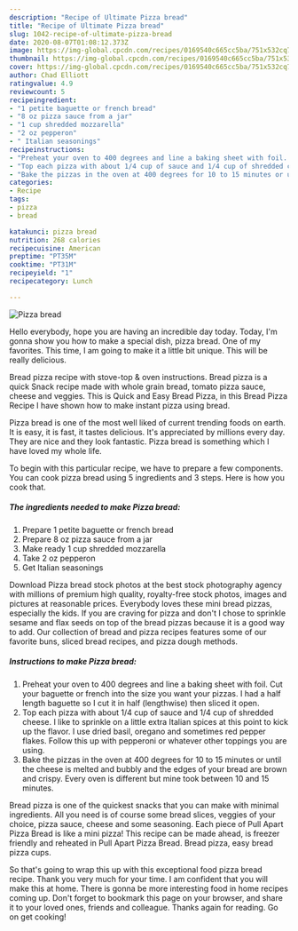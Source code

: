 ```yaml
---
description: "Recipe of Ultimate Pizza bread"
title: "Recipe of Ultimate Pizza bread"
slug: 1042-recipe-of-ultimate-pizza-bread
date: 2020-08-07T01:08:12.373Z
image: https://img-global.cpcdn.com/recipes/0169540c665cc5ba/751x532cq70/pizza-bread-recipe-main-photo.jpg
thumbnail: https://img-global.cpcdn.com/recipes/0169540c665cc5ba/751x532cq70/pizza-bread-recipe-main-photo.jpg
cover: https://img-global.cpcdn.com/recipes/0169540c665cc5ba/751x532cq70/pizza-bread-recipe-main-photo.jpg
author: Chad Elliott
ratingvalue: 4.9
reviewcount: 5
recipeingredient:
- "1 petite baguette or french bread"
- "8 oz pizza sauce from a jar"
- "1 cup shredded mozzarella"
- "2 oz pepperon"
- " Italian seasonings"
recipeinstructions:
- "Preheat your oven to 400 degrees and line a baking sheet with foil. Cut your baguette or french into the size you want your pizzas. I had a half length baguette so I cut it in half (lengthwise) then sliced it open."
- "Top each pizza with about 1/4 cup of sauce and 1/4 cup of shredded cheese. I like to sprinkle on a little extra Italian spices at this point to kick up the flavor. I use dried basil, oregano and sometimes red pepper flakes. Follow this up with pepperoni or whatever other toppings you are using."
- "Bake the pizzas in the oven at 400 degrees for 10 to 15 minutes or until the cheese is melted and bubbly and the edges of your bread are brown and crispy. Every oven is different but mine took between 10 and 15 minutes."
categories:
- Recipe
tags:
- pizza
- bread

katakunci: pizza bread 
nutrition: 268 calories
recipecuisine: American
preptime: "PT35M"
cooktime: "PT31M"
recipeyield: "1"
recipecategory: Lunch

---
```



![Pizza bread](https://img-global.cpcdn.com/recipes/0169540c665cc5ba/751x532cq70/pizza-bread-recipe-main-photo.jpg)

Hello everybody, hope you are having an incredible day today. Today, I'm gonna show you how to make a special dish, pizza bread. One of my favorites. This time, I am going to make it a little bit unique. This will be really delicious.

Bread pizza recipe with stove-top &amp; oven instructions. Bread pizza is a quick Snack recipe made with whole grain bread, tomato pizza sauce, cheese and veggies. This is Quick and Easy Bread Pizza, in this Bread Pizza Recipe I have shown how to make instant pizza using bread.

Pizza bread is one of the most well liked of current trending foods on earth. It is easy, it is fast, it tastes delicious. It's appreciated by millions every day. They are nice and they look fantastic. Pizza bread is something which I have loved my whole life.


To begin with this particular recipe, we have to prepare a few components. You can cook pizza bread using 5 ingredients and 3 steps. Here is how you cook that.

<!--inarticleads1-->

##### The ingredients needed to make Pizza bread:

1. Prepare 1 petite baguette or french bread
1. Prepare 8 oz pizza sauce from a jar
1. Make ready 1 cup shredded mozzarella
1. Take 2 oz pepperon
1. Get  Italian seasonings


Download Pizza bread stock photos at the best stock photography agency with millions of premium high quality, royalty-free stock photos, images and pictures at reasonable prices. Everybody loves these mini bread pizzas, especially the kids. If you are craving for pizza and don&#39;t I chose to sprinkle sesame and flax seeds on top of the bread pizzas because it is a good way to add. Our collection of bread and pizza recipes features some of our favorite buns, sliced bread recipes, and pizza dough methods. 

<!--inarticleads2-->

##### Instructions to make Pizza bread:

1. Preheat your oven to 400 degrees and line a baking sheet with foil. Cut your baguette or french into the size you want your pizzas. I had a half length baguette so I cut it in half (lengthwise) then sliced it open.
1. Top each pizza with about 1/4 cup of sauce and 1/4 cup of shredded cheese. I like to sprinkle on a little extra Italian spices at this point to kick up the flavor. I use dried basil, oregano and sometimes red pepper flakes. Follow this up with pepperoni or whatever other toppings you are using.
1. Bake the pizzas in the oven at 400 degrees for 10 to 15 minutes or until the cheese is melted and bubbly and the edges of your bread are brown and crispy. Every oven is different but mine took between 10 and 15 minutes.


Bread pizza is one of the quickest snacks that you can make with minimal ingredients. All you need is of course some bread slices, veggies of your choice, pizza sauce, cheese and some seasoning. Each piece of Pull Apart Pizza Bread is like a mini pizza! This recipe can be made ahead, is freezer friendly and reheated in Pull Apart Pizza Bread. Bread pizza, easy bread pizza cups. 

So that's going to wrap this up with this exceptional food pizza bread recipe. Thank you very much for your time. I am confident that you will make this at home. There is gonna be more interesting food in home recipes coming up. Don't forget to bookmark this page on your browser, and share it to your loved ones, friends and colleague. Thanks again for reading. Go on get cooking!
